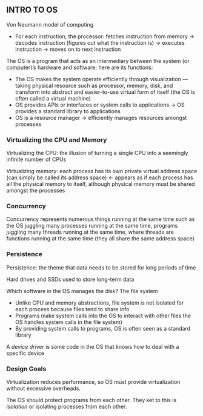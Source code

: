 ## INTRO TO OS

Von Neumann model of computing
- For each instruction, the processor: fetches instruction from memory → decodes
  instruction (figures out what the instruction is) → executes instruction →
  moves on to next instruction

The OS is a program that acts as an intermediary between the system (or computer)’s hardware and software; here are its functions:
- The OS makes the system operate efficiently through visualization — taking
  physical resource such as processor, memory, disk, and transform into abstract
  and easier-to-use virtual form of itself (the OS is often called a virtual
  machine)
- OS provides APIs or interfaces or system calls to applications → OS provides a
  standard library to applications
- OS is a resource manager → efficiently manages resources amongst processes

### Virtualizing the CPU and Memory

Virtualizing the CPU: the illusion of turning a single CPU into a seemingly
infinite number of CPUs

Virtualizing memory: each process has its own private virtual address space (can
 simply be called its address space) ← appears as if each process has all the
 physical memory to itself, although physical memory must be shared amongst the
 processes

### Concurrency

Concurrency represents numerous things running at the same time such as the OS
juggling many processes running at the same time, programs juggling many threads
running at the same time, where threads are functions running at the same time
(they all share the same address space)

### Persistence

Persistence: the theme that data needs to be stored for long periods of time 

Hard drives and SSDs used to store long-term data

Which software in the OS manages the disk? The file system
- Unlike CPU and memory abstractions, file system is not isolated for each
  process because files tend to share info
- Programs make system calls into the OS to interact with other files the OS
  handles system calls in the file system)
- By providing system calls to programs, OS is often seen as a standard library

A *device driver* is some code in the OS that knows how to deal with a specific
device

### Design Goals

Virtualization reduces performance, so OS must provide virtualization without
excessive overheads.

The OS should protect programs from each other. They ket to this is *isolation*
or isolating processes from each other.

